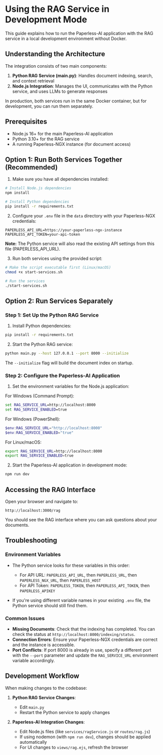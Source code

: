 # Using the RAG Service in Development Mode

This guide explains how to run the Paperless-AI application with the RAG service in a local development environment without Docker.

## Understanding the Architecture

The integration consists of two main components:

1. **Python RAG Service (main.py)**: Handles document indexing, search, and context retrieval
2. **Node.js Integration**: Manages the UI, communicates with the Python service, and uses LLMs to generate responses

In production, both services run in the same Docker container, but for development, you can run them separately.

## Prerequisites

- Node.js 16+ for the main Paperless-AI application
- Python 3.10+ for the RAG service
- A running Paperless-NGX instance (for document access)

## Option 1: Run Both Services Together (Recommended)

1. Make sure you have all dependencies installed:

```bash
# Install Node.js dependencies
npm install

# Install Python dependencies
pip install -r requirements.txt
```

2. Configure your `.env` file in the `data` directory with your Paperless-NGX credentials:

```
PAPERLESS_API_URL=https://your-paperless-ngx-instance
PAPERLESS_API_TOKEN=your-api-token
```

**Note:** The Python service will also read the existing API settings from this file (PAPERLESS_API_URL).

3. Run both services using the provided script:

```bash
# Make the script executable first (Linux/macOS)
chmod +x start-services.sh

# Run the services
./start-services.sh
```

## Option 2: Run Services Separately

### Step 1: Set Up the Python RAG Service

1. Install Python dependencies:

```bash
pip install -r requirements.txt
```

2. Start the Python RAG service:

```bash
python main.py --host 127.0.0.1 --port 8000 --initialize
```

The `--initialize` flag will build the document index on startup.

### Step 2: Configure the Paperless-AI Application

1. Set the environment variables for the Node.js application:

For Windows (Command Prompt):
```cmd
set RAG_SERVICE_URL=http://localhost:8000
set RAG_SERVICE_ENABLED=true
```

For Windows (PowerShell):
```powershell
$env:RAG_SERVICE_URL="http://localhost:8000"
$env:RAG_SERVICE_ENABLED="true"
```

For Linux/macOS:
```bash
export RAG_SERVICE_URL=http://localhost:8000
export RAG_SERVICE_ENABLED=true
```

2. Start the Paperless-AI application in development mode:

```bash
npm run dev
```

## Accessing the RAG Interface

Open your browser and navigate to:

```
http://localhost:3000/rag
```

You should see the RAG interface where you can ask questions about your documents.

## Troubleshooting

### Environment Variables

- The Python service looks for these variables in this order:
  - For API URL: `PAPERLESS_API_URL`, then `PAPERLESS_URL`, then `PAPERLESS_NGX_URL`, then `PAPERLESS_HOST`
  - For API Token: `PAPERLESS_TOKEN`, then `PAPERLESS_API_TOKEN`, then `PAPERLESS_APIKEY`

- If you're using different variable names in your existing `.env` file, the Python service should still find them.

### Common Issues

- **Missing Documents**: Check that the indexing has completed. You can check the status at `http://localhost:8000/indexing/status`.
- **Connection Errors**: Ensure your Paperless-NGX credentials are correct and the instance is accessible.
- **Port Conflicts**: If port 8000 is already in use, specify a different port with the `--port` parameter and update the `RAG_SERVICE_URL` environment variable accordingly.

## Development Workflow

When making changes to the codebase:

1. **Python RAG Service Changes**: 
   - Edit `main.py`
   - Restart the Python service to apply changes

2. **Paperless-AI Integration Changes**:
   - Edit Node.js files (like `services/ragService.js` or `routes/rag.js`)
   - If using nodemon (with `npm run dev`), changes should be applied automatically
   - For UI changes to `views/rag.ejs`, refresh the browser
